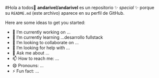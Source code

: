 #Hola a todos👋
**andarivel/andarivel** es un repositorio ✨ _special_ ✨ porque su `README.md` (este archivo) aparece en su perfil de GitHub.

Here are some ideas to get you started:

- 🔭 I’m currently working on ...
- 🌱 I’m currently learning ...desarrollo fullstack 
- 👯 I’m looking to collaborate on ...
- 🤔 I’m looking for help with ...
- 💬 Ask me about ...
- 📫 How to reach me: ...
- 😄 Pronouns: ...
- ⚡ Fun fact: ...
